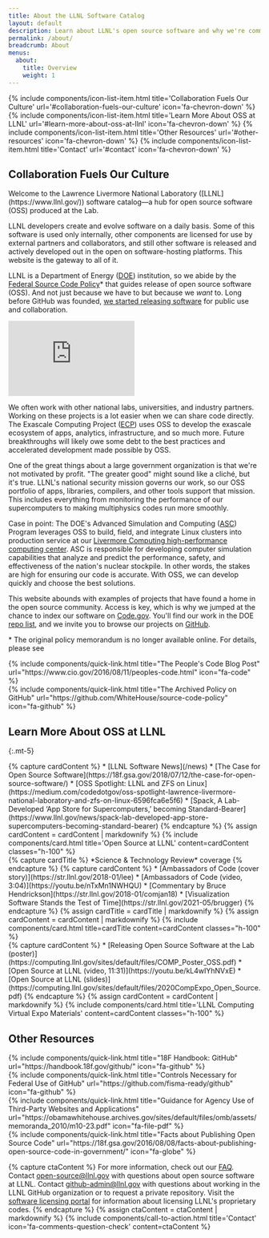```yaml
---
title: About the LLNL Software Catalog
layout: default
description: Learn about LLNL's open source software and why we're committed to creating open source codes whenever feasible.
permalink: /about/
breadcrumb: About
menus:
  about:
    title: Overview
    weight: 1
---
```


<div class="col-12 col-xxl-2 d-none d-xxl-block pe-5 sticky-top jump-links float-start" id="llnl-side-container">
  <div class="nav pt-2 ps-3 sticky-top d-flex flex-column" aria-orientation="vertical">
    {% include components/icon-list-item.html title='Collaboration Fuels Our Culture' url='#collaboration-fuels-our-culture' icon='fa-chevron-down' %}
    {% include components/icon-list-item.html title='Learn More About OSS at LLNL' url='#learn-more-about-oss-at-llnl' icon='fa-chevron-down' %}
    {% include components/icon-list-item.html title='Other Resources' url='#other-resources' icon='fa-chevron-down' %}
    {% include components/icon-list-item.html title='Contact' url='#contact' icon='fa-chevron-down' %}
  </div>
</div>

<div class="container">
  <div class="col-12" markdown="1">

## Collaboration Fuels Our Culture

<div class="row">
  <div class="col-12 col-lg-6" markdown="1">
Welcome to the Lawrence Livermore National Laboratory ([LLNL](https://www.llnl.gov/)) software catalog&mdash;a hub for open source software (OSS) produced at the Lab.

LLNL developers create and evolve software on a daily basis. Some of this software is used only internally, other components are licensed for use by external partners and collaborators, and still other software is released and actively developed out in the open on software-hosting platforms. This website is the gateway to all of it.

LLNL is a Department of Energy ([DOE](https://www.energy.gov/national-laboratories)) institution, so we abide by the [Federal Source Code Policy](https://www.energy.gov/articles/doe-federal-source-code-policy)* that guides release of open source software (OSS). And not just because we have to but because we *want* to. Long before GitHub was founded, [we started releasing software](https://software.llnl.gov/visualize/) for public use and collaboration.
  </div>
  <div class="col-12 col-lg-6 mb-3">
    <div class="responsive-iframe-container">
      <iframe class="responsive-iframe" width="50%" src="https://www.youtube.com/embed/nTxMn1NWHQU?enablejsapi=1" title="YouTube video player" frameborder="0" allow="accelerometer; autoplay; clipboard-write; encrypted-media; gyroscope; picture-in-picture" allowfullscreen></iframe>
    </div>
  </div>
</div>

We often work with other national labs, universities, and industry partners. Working on these projects is a lot easier when we can share code directly. The Exascale Computing Project ([ECP](https://www.exascaleproject.org)) uses OSS to develop the exascale ecosystem of apps, analytics, infrastructure, and so much more. Future breakthroughs will likely owe some debt to the best practices and accelerated development made possible by OSS.

One of the great things about a large government organization is that we're not motivated by profit. "The greater good" might sound like a cliché, but it's true. LLNL's national security mission governs our work, so our OSS portfolio of apps, libraries, compilers, and other tools support that mission. This includes everything from monitoring the performance of our supercomputers to making multiphysics codes run more smoothly.

Case in point: The DOE's Advanced Simulation and Computing ([ASC](https://asc.llnl.gov)) Program leverages OSS to build, field, and integrate Linux clusters into production service at our [Livermore Computing high-performance computing center](https://hpc.llnl.gov/). ASC is responsible for developing computer simulation capabilities that analyze and predict the performance, safety, and effectiveness of the nation's nuclear stockpile. In other words, the stakes are high for ensuring our code is accurate. With OSS, we can develop quickly and choose the best solutions.

This website abounds with examples of projects that have found a home in the open source community. Access is key, which is why we jumped at the chance to index our software on [Code.gov](https://code.gov). You'll find our work in the DOE [repo list](https://code.gov/#!/browse-projects?agencies=DOE), and we invite you to browse our projects on [GitHub](https://github.com/LLNL).

\* The original policy memorandum is no longer available online. For details, please see

<!-- START: Quicklinks -->
<div class="row gx-5 gy-5">
  <div class="col-12 col-sm-6 col-lg-3">
    {% include components/quick-link.html title="The People's Code Blog Post" url="https://www.cio.gov/2016/08/11/peoples-code.html" icon="fa-code" %}
  </div>
  <div class="col-12 col-sm-6 col-lg-3">
    {% include components/quick-link.html title="The Archived Policy on GitHub" url="https://github.com/WhiteHouse/source-code-policy" icon="fa-github" %}
  </div>
</div>
<!-- END: Quicklinks -->

## Learn More About OSS at LLNL
{:.mt-5}

<div class="row mb-5 gy-5">
  <div class="col-12 col-lg-4">
<!-- START: Quicklinks boxes -->
{% capture cardContent %}
* [LLNL Software News](/news)
* [The Case for Open Source Software](https://18f.gsa.gov/2018/07/12/the-case-for-open-source-software/)
* [OSS Spotlight: LLNL and ZFS on Linux](https://medium.com/codedotgov/oss-spotlight-lawrence-livermore-national-laboratory-and-zfs-on-linux-6596fca6e5f6)
* [Spack, A Lab-Developed ‘App Store for Supercomputers,’ becoming Standard-Bearer](https://www.llnl.gov/news/spack-lab-developed-app-store-supercomputers-becoming-standard-bearer)
{% endcapture %}
{% assign cardContent = cardContent | markdownify %}
{% include components/card.html title='Open Source at LLNL' content=cardContent classes="h-100" %}
<!-- END: Quicklinks boxes -->
  </div>
  <div class="col-12 col-lg-4">
<!-- START: Quicklinks boxes -->
{% capture cardTitle %}
*Science & Technology Review* coverage
{% endcapture %}
{% capture cardContent %}
* [Ambassadors of Code (cover story)](https://str.llnl.gov/2018-01/lee)
* [Ambassadors of Code (video, 3:04)](https://youtu.be/nTxMn1NWHQU)
* [Commentary by Bruce Hendrickson](https://str.llnl.gov/2018-01/comjan18)
* [Visualization Software Stands the Test of Time](https://str.llnl.gov/2021-05/brugger)
{% endcapture %}
{% assign cardTitle = cardTitle | markdownify %}
{% assign cardContent = cardContent | markdownify %}
{% include components/card.html title=cardTitle content=cardContent classes="h-100" %}
<!-- END: Quicklinks boxes -->
  </div>
  <div class="col-12 col-lg-4">
<!-- START: Quicklinks boxes -->
{% capture cardContent %}
* [Releasing Open Source Software at the Lab (poster)](https://computing.llnl.gov/sites/default/files/COMP_Poster_OSS.pdf)
* [Open Source at LLNL (video, 11:31)](https://youtu.be/kL4wIYhNVxE)
* [Open Source at LLNL (slides)](https://computing.llnl.gov/sites/default/files/2020CompExpo_Open_Source.pdf)
{% endcapture %}
{% assign cardContent = cardContent | markdownify %}
{% include components/card.html title='LLNL Computing Virtual Expo Materials' content=cardContent classes="h-100" %}
<!-- END: Quicklinks boxes -->
  </div>
</div>

## Other Resources
<!-- START: Quicklinks boxes -->

<div class="row gx-5 gy-5">
  <div class="col-12 col-sm-6 col-lg-3">
    {% include components/quick-link.html title="18F Handbook: GitHub" url="https://handbook.18f.gov/github/" icon="fa-github" %}
  </div>
  <div class="col-12 col-sm-6 col-lg-3">
    {% include components/quick-link.html title="Controls Necessary for Federal Use of GitHub" url="https://github.com/fisma-ready/github" icon="fa-github" %}
  </div>
  <div class="col-12 col-sm-6 col-lg-3">
    {% include components/quick-link.html title="Guidance for Agency Use of Third-Party Websites and Applications" url="https://obamawhitehouse.archives.gov/sites/default/files/omb/assets/memoranda_2010/m10-23.pdf" icon="fa-file-pdf" %}
  </div>
  <div class="col-12 col-sm-6 col-lg-3">
    {% include components/quick-link.html title="Facts about Publishing Open Source Code" url="https://18f.gsa.gov/2016/08/08/facts-about-publishing-open-source-code-in-government/" icon="fa-globe" %}
  </div>
</div>
<!-- END: Quicklinks boxes -->

{% capture ctaContent %}
For more information, check out our [FAQ](/about/faq). Contact [open-source@llnl.gov](mailto:open-source@llnl.gov) with questions about open source software at LLNL. Contact [github-admin@llnl.gov](mailto:github-admin@llnl.gov) with questions about working in the LLNL GitHub organization or to request a private repository. Visit the [software licensing portal](https://softwarelicensing.llnl.gov/) for information about licensing LLNL's proprietary codes.
{% endcapture %}
{% assign ctaContent = ctaContent | markdownify %}
{% include components/call-to-action.html title='Contact' icon='fa-comments-question-check' content=ctaContent  %}

  </div>
</div>
